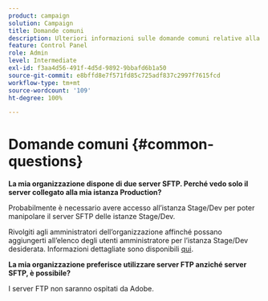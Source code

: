 ```yaml
---
product: campaign
solution: Campaign
title: Domande comuni
description: Ulteriori informazioni sulle domande comuni relative alla gestione SFTP
feature: Control Panel
role: Admin
level: Intermediate
exl-id: f3aa4d56-491f-4d5d-9892-9bbafd6b1a50
source-git-commit: e8bffd8e7f571fd85c725adf837c2997f7615fcd
workflow-type: tm+mt
source-wordcount: '109'
ht-degree: 100%

---
```


# Domande comuni {#common-questions}

**La mia organizzazione dispone di due server SFTP. Perché vedo solo il server collegato alla mia istanza Production?**

Probabilmente è necessario avere accesso all’istanza Stage/Dev per poter manipolare il server SFTP delle istanze Stage/Dev.

Rivolgiti agli amministratori dell’organizzazione affinché possano aggiungerti all’elenco degli utenti amministratore per l’istanza Stage/Dev desiderata. Informazioni dettagliate sono disponibili [qui](../../discover/using/managing-permissions.md).

**La mia organizzazione preferisce utilizzare server FTP anziché server SFTP, è possibile?**

I server FTP non saranno ospitati da Adobe.
